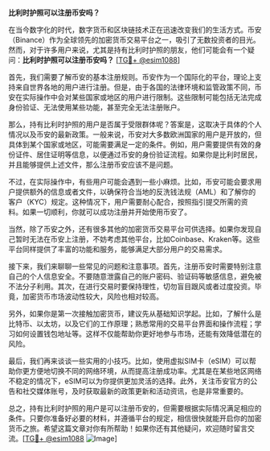 **比利时护照可以注册币安吗？**

在当今数字化的时代，数字货币和区块链技术正在迅速改变我们的生活方式。币安（Binance）作为全球领先的加密货币交易平台之一，吸引了无数投资者的目光。然而，对于许多用户来说，尤其是持有比利时护照的朋友，他们可能会有一个疑问：**比利时护照可以注册币安吗？** [[TG💪+ @esim1088](https://t.me/s/esim1088)]

首先，我们需要了解币安的基本注册规则。币安作为一个国际化的平台，理论上支持来自世界各地的用户进行注册。但是，由于各国的法律环境和监管政策不同，币安在实际操作中会对某些国家或地区的用户进行限制。这些限制可能包括无法完成身份验证、无法使用某些功能，甚至完全无法注册账户。

那么，持有比利时护照的用户是否属于受限群体呢？答案是，这取决于具体的个人情况以及币安的最新政策。一般来说，币安对大多数欧洲国家的用户是开放的，但具体到某个国家或地区，可能需要满足一定的条件。例如，用户需要提供有效的身份证件、居住证明等信息，以便通过币安的身份验证流程。如果你是比利时居民，并且能够提供上述文件，那么注册币安应该不是问题。

不过，在实际操作中，有些用户可能会遇到一些小麻烦。比如，币安可能会要求用户提供额外的信息或者文件，以确保符合当地的反洗钱法规（AML）和了解你的客户（KYC）规定。这种情况下，用户需要耐心配合，按照指引提交所需的资料。如果一切顺利，你就可以成功注册并开始使用币安了。

当然，除了币安之外，还有很多其他的加密货币交易平台可供选择。如果你发现自己暂时无法在币安上注册，不妨考虑其他平台，比如Coinbase、Kraken等。这些平台同样提供了丰富的功能和服务，能够满足大部分用户的交易需求。

接下来，我们来聊聊一些常见的问题和注意事项。首先，注册币安时需要特别注意自己的个人信息安全。不要随意泄露自己的账户密码、验证码等敏感信息，避免被不法分子利用。其次，在进行交易时要保持理性，切勿盲目跟风或者过度投资。毕竟，加密货币市场波动性较大，风险也相对较高。

另外，如果你是第一次接触加密货币，建议先从基础知识学起。比如，了解什么是比特币、以太坊，以及它们的工作原理；熟悉常用的交易平台界面和操作流程；学习如何设置钱包地址等。这样不仅能帮助你更好地参与市场，还能有效降低潜在的风险。

最后，我们再来谈谈一些实用的小技巧。比如，使用虚拟SIM卡（eSIM）可以帮助你更方便地切换不同的网络环境，从而提高注册成功率。尤其是在某些地区网络不稳定的情况下，eSIM可以为你提供更加灵活的选择。此外，关注币安官方的公告和社交媒体账号，及时获取最新的政策更新和活动资讯，也是非常重要的。

总之，持有比利时护照的用户是可以注册币安的，但需要根据实际情况满足相应的条件。只要你准备好必要的材料，并遵循平台的规定，相信很快就能开启你的加密货币之旅。希望这篇文章对你有所帮助！如果你还有其他疑问，欢迎随时留言交流。[[TG💪+ @esim1088](https://t.me/s/esim1088) ![Image](https://i.postimg.cc/4NQfJmqS/Snipaste-2025-05-13-00-14-12.png)]